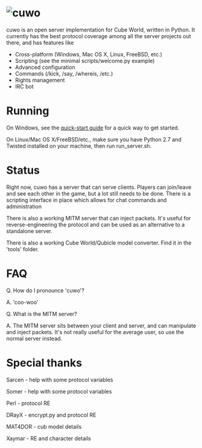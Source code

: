 ![cuwo](http://mp2.dk/cuwo/logo.png)
====

cuwo is an open server implementation for Cube World, written in Python.
It currently has the best protocol coverage among all the server projects out
there, and has features like

* Cross-platform (Windows, Mac OS X, Linux, FreeBSD, etc.)
* Scripting (see the minimal scripts/welcome.py example)
* Advanced configuration
* Commands (/kick, /say, /whereis, /etc.)
* Rights management
* IRC bot

Running
=======

On Windows, see the 
[quick-start guide](https://github.com/matpow2/cuwo/wiki/Quickstart) for a 
quick way to get started.

On Linux/Mac OS X/FreeBSD/etc., make sure you have Python 2.7 and Twisted
installed on your machine, then run run_server.sh. 

Status
======

Right now, cuwo has a server that can serve clients. Players can join/leave 
and see each other in the game, but a lot still needs to be done. There is a
scripting interface in place which allows for chat commands and administration

There is also a working MITM server that can inject packets. It's useful for
reverse-engineering the protocol and can be used as an alternative to a
standalone server.

There is also a working Cube World/Qubicle model converter. Find it in the 
'tools' folder.

FAQ
===

Q. How do I pronounce 'cuwo'?

A. 'coo-woo'

Q. What is the MITM server?

A. The MITM server sits between your client and server, and can manipulate
   and inject packets. It's not really useful for the average user, so use the
   normal server instead.

Special thanks
==============

Sarcen - help with some protocol variables

Somer - help with some protocol variables

Perl - protocol RE

DRayX - encrypt.py and protocol RE

MAT4DOR - cub model details

Xaymar - RE and character details